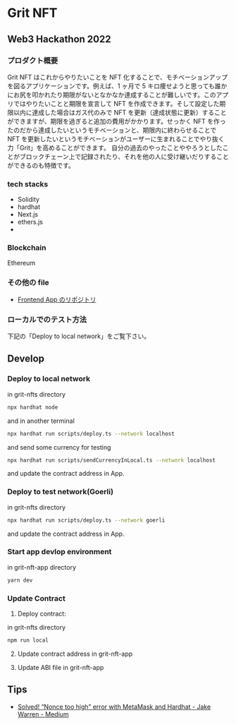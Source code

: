 # Grit NFT

## Web3 Hackathon 2022

### プロダクト概要

Grit NFT はこれからやりたいことを NFT 化することで、モチベーションアップを図るアプリケーションです。例えば、1 ヶ月で 5 キロ痩せようと思っても誰かにお尻を叩かれたり期限がないとなかなか達成することが難しいです。このアプリではやりたいことと期限を宣言して NFT を作成できます。そして設定した期限以内に達成した場合はガス代のみで NFT を更新（達成状態に更新）することができますが、期限を過ぎると追加の費用がかかります。せっかく NFT を作ったのだから達成したいというモチベーションと、期限内に終わらせることで NFT を更新したいというモチベーションがユーザーに生まれることでやり抜く力「Grit」を高めることができます。
自分の過去のやったことややろうとしたことがブロックチェーン上で記録されたり、それを他の人に受け継いだりすることができるのも特徴です。

### tech stacks

- Solidity
- hardhat
- Next.js
- ethers.js
-

### Blockchain

Ethereum

### その他の file

- [Frontend App のリポジトリ](https://github.com/yyokii/GritNFTApp)

### ローカルでのテスト方法

下記の「Deploy to local network」をご覧下さい。

## Develop

### Deploy to local network

in grit-nfts directory

```.sh
npx hardhat node
```

and in another terminal

```.sh
npx hardhat run scripts/deploy.ts --network localhost
```

and send some currency for testing

```.sh
npx hardhat run scripts/sendCurrencyInLocal.ts --network localhost
```

and update the contract address in App.

### Deploy to test network(Goerli)

in grit-nfts directory

```.sh
npx hardhat run scripts/deploy.ts --network goerli
```

and update the contract address in App.

### Start app devlop environment

in grit-nft-app directory

```.sh
yarn dev
```

### Update Contract

1. Deploy contract:

in grit-nfts directory

```.sh
npm run local
```

2. Update contract address in grit-nft-app

3. Update ABI file in grit-nft-app

## Tips

- [Solved! “Nonce too high” error with MetaMask and Hardhat - Jake Warren - Medium](https://medium.com/@thelasthash/solved-nonce-too-high-error-with-metamask-and-hardhat-adc66f092cd)
